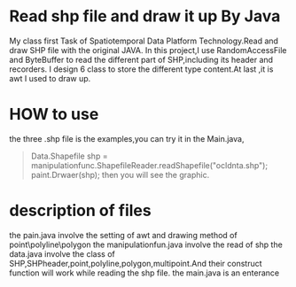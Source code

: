 # Read shp file and draw it up By Java 
My class first Task of Spatiotemporal Data Platform Technology.Read and draw SHP file with the original JAVA. 
In this project,I use RandomAccessFile and ByteBuffer to read the different part of SHP,including its header and recorders. 
I design 6 class to store the different type content.At last ,it is awt I used to draw up. 

# HOW to use
the three .shp file is the examples,you can try it in the Main.java,
> Data.Shapefile shp = manipulationfunc.ShapefileReader.readShapefile("ocldnta.shp");
> paint.Drwaer(shp); 
then you will see the graphic.

# description of files
the pain.java involve the setting of awt and drawing method of point\polyline\polygon
the manipulationfun.java involve the read of shp
the data.java involve the class of SHP,SHPheader,point,polyline,polygon,multipoint.And their construct function will work while reading the shp file.
the main.java is an enterance

